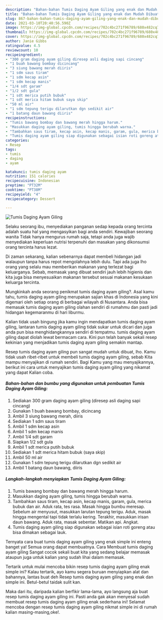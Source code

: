 ```yaml
---
description: "Bahan-bahan Tumis Daging Ayam Giling yang enak dan Mudah Dibuat"
title: "Bahan-bahan Tumis Daging Ayam Giling yang enak dan Mudah Dibuat"
slug: 867-bahan-bahan-tumis-daging-ayam-giling-yang-enak-dan-mudah-dibuat
date: 2021-03-10T20:40:56.590Z
image: https://img-global.cpcdn.com/recipes/702c4bc271f96789/680x482cq70/tumis-daging-ayam-giling-foto-resep-utama.jpg
thumbnail: https://img-global.cpcdn.com/recipes/702c4bc271f96789/680x482cq70/tumis-daging-ayam-giling-foto-resep-utama.jpg
cover: https://img-global.cpcdn.com/recipes/702c4bc271f96789/680x482cq70/tumis-daging-ayam-giling-foto-resep-utama.jpg
author: Janie Gibbs
ratingvalue: 4.5
reviewcount: 10
recipeingredient:
- "300 gram daging ayam giling diresep asli daging sapi cincang"
- "1 buah bawang bombay dicincang"
- "3 siung bawang merah diiris"
- "1 sdm saus tiram"
- "1 sdm kecap asin"
- "1 sdm kecap manis"
- "1/4 sdt garam"
- "1/2 sdt gula"
- "1 sdt merica putih bubuk"
- "1 sdt merica hitam bubuk saya skip"
- "50 ml air"
- "1 sdm tepung terigu dilarutkan dgn sedikit air"
- "1 batang daun bawang diiris"
recipeinstructions:
- "Tumis bawang bombay dan bawang merah hingga harum."
- "Masukkan daging ayam giling, tumis hingga berubah warna."
- "Tambahkan saus tiram, kecap asin, kecap manis, garam, gula, merica bubuk dan air. Aduk rata, tes rasa. Masak hingga bumbu meresap. Sebelum air menyusut, masukkan larutan tepung terigu. Aduk, masak hingga mengental tapi tidak terlalu kering. Terakhir, masukkan irisan daun bawang. Aduk rata, masak sebentar. Matikan api. Angkat."
- "Tumis daging ayam giling siap digunakan sebagai isian roti goreng atau bisa dimakan sebagai lauk."
categories:
- Resep
tags:
- tumis
- daging
- ayam

katakunci: tumis daging ayam 
nutrition: 151 calories
recipecuisine: Indonesian
preptime: "PT32M"
cooktime: "PT38M"
recipeyield: "4"
recipecategory: Dessert

---
```



![Tumis Daging Ayam Giling](https://img-global.cpcdn.com/recipes/702c4bc271f96789/680x482cq70/tumis-daging-ayam-giling-foto-resep-utama.jpg)

Selaku seorang ibu, menyediakan panganan sedap kepada orang tercinta adalah suatu hal yang mengasyikan bagi anda sendiri. Kewajiban seorang  wanita Tidak hanya mengurus rumah saja, tetapi anda juga wajib menyediakan keperluan nutrisi terpenuhi dan masakan yang dikonsumsi orang tercinta harus lezat.

Di zaman  sekarang, kalian sebenarnya dapat membeli hidangan jadi walaupun tanpa harus repot mengolahnya lebih dulu. Tapi ada juga lho orang yang selalu mau memberikan makanan yang terlezat bagi keluarganya. Sebab, memasak yang dibuat sendiri jauh lebih higienis dan kita juga bisa menyesuaikan makanan tersebut sesuai makanan kesukaan keluarga tercinta. 



Mungkinkah anda seorang penikmat tumis daging ayam giling?. Asal kamu tahu, tumis daging ayam giling merupakan sajian khas di Indonesia yang kini digemari oleh setiap orang di berbagai wilayah di Nusantara. Anda bisa memasak tumis daging ayam giling olahan sendiri di rumahmu dan pasti jadi hidangan kegemaranmu di hari liburmu.

Kalian tidak usah bingung jika kamu ingin mendapatkan tumis daging ayam giling, lantaran tumis daging ayam giling tidak sukar untuk dicari dan juga anda pun bisa menghidangkannya sendiri di tempatmu. tumis daging ayam giling dapat diolah lewat bermacam cara. Kini pun telah banyak sekali resep kekinian yang menjadikan tumis daging ayam giling semakin mantap.

Resep tumis daging ayam giling pun sangat mudah untuk dibuat, lho. Kamu tidak usah ribet-ribet untuk membeli tumis daging ayam giling, sebab Kita mampu menyajikan di rumah sendiri. Bagi Kamu yang mau menyajikannya, berikut ini cara untuk menyajikan tumis daging ayam giling yang nikamat yang dapat Kalian coba.

<!--inarticleads1-->

##### Bahan-bahan dan bumbu yang digunakan untuk pembuatan Tumis Daging Ayam Giling:

1. Sediakan 300 gram daging ayam giling (diresep asli daging sapi cincang)
1. Gunakan 1 buah bawang bombay, dicincang
1. Ambil 3 siung bawang merah, diiris
1. Sediakan 1 sdm saus tiram
1. Ambil 1 sdm kecap asin
1. Ambil 1 sdm kecap manis
1. Ambil 1/4 sdt garam
1. Siapkan 1/2 sdt gula
1. Ambil 1 sdt merica putih bubuk
1. Sediakan 1 sdt merica hitam bubuk (saya skip)
1. Ambil 50 ml air
1. Gunakan 1 sdm tepung terigu dilarutkan dgn sedikit air
1. Ambil 1 batang daun bawang, diiris




<!--inarticleads2-->

##### Langkah-langkah menyiapkan Tumis Daging Ayam Giling:

1. Tumis bawang bombay dan bawang merah hingga harum.
1. Masukkan daging ayam giling, tumis hingga berubah warna.
1. Tambahkan saus tiram, kecap asin, kecap manis, garam, gula, merica bubuk dan air. Aduk rata, tes rasa. Masak hingga bumbu meresap. Sebelum air menyusut, masukkan larutan tepung terigu. Aduk, masak hingga mengental tapi tidak terlalu kering. Terakhir, masukkan irisan daun bawang. Aduk rata, masak sebentar. Matikan api. Angkat.
1. Tumis daging ayam giling siap digunakan sebagai isian roti goreng atau bisa dimakan sebagai lauk.




Ternyata cara buat tumis daging ayam giling yang enak simple ini enteng banget ya! Semua orang dapat membuatnya. Cara Membuat tumis daging ayam giling Sangat cocok sekali buat kita yang sedang belajar memasak ataupun juga untuk kalian yang sudah lihai dalam memasak.

Tertarik untuk mulai mencoba bikin resep tumis daging ayam giling enak simple ini? Kalau tertarik, ayo kamu segera buruan menyiapkan alat dan bahannya, lantas buat deh Resep tumis daging ayam giling yang enak dan simple ini. Betul-betul taidak sulit kan. 

Maka dari itu, daripada kalian berfikir lama-lama, ayo langsung aja buat resep tumis daging ayam giling ini. Pasti anda gak akan menyesal sudah membuat resep tumis daging ayam giling enak sederhana ini! Selamat mencoba dengan resep tumis daging ayam giling nikmat simple ini di rumah kalian masing-masing,oke!.

